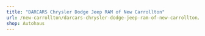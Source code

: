 ```yaml
---
title: "DARCARS Chrysler Dodge Jeep RAM of New Carrollton"
url: /new-carrollton/darcars-chrysler-dodge-jeep-ram-of-new-carrollton/
shop: Autohaus
---
```

